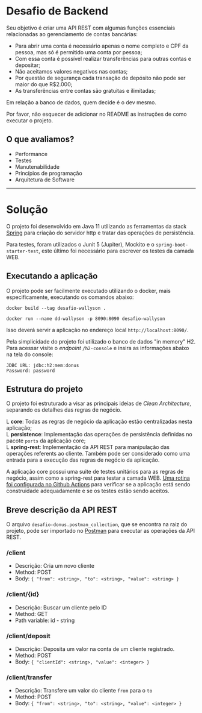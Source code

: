 # Desafio de Backend

Seu objetivo é criar uma API REST com algumas funções essenciais relacionadas ao gerenciamento de contas bancárias:

- Para abrir uma conta é necessário apenas o nome completo e CPF da pessoa, mas só é permitido uma conta por pessoa;
- Com essa conta é possível realizar transferências para outras contas e depositar;
- Não aceitamos valores negativos nas contas;
- Por questão de segurança cada transação de depósito não pode ser maior do que R$2.000;
- As transferências entre contas são gratuitas e ilimitadas;

Em relação a banco de dados, quem decide é o dev mesmo.

Por favor, não esquecer de adicionar no README as instruções de como executar o projeto.

## O que avaliamos?

- Performance
- Testes
- Manutenabilidade
- Princípios de programação
- Arquitetura de Software

<hr>

# Solução

O projeto foi desenvolvido em Java 11 utilizando as ferramentas da stack [Spring](https://spring.io/) para criação do
servidor http e tratar das operações de persistência.

Para testes, foram utilizados o Junit 5 (Jupiter), Mockito e o `spring-boot-starter-test`, este último foi necessário
para escrever os testes da camada WEB.

## Executando a aplicação

O projeto pode ser facilmente executado utilizando o docker, mais especificamente, executando os comandos abaixo:

```
docker build --tag desafio-wallyson .

docker run --name dd-wallyson -p 8090:8090 desafio-wallyson
```

Isso deverá servir a aplicação no endereço local `http://localhost:8090/`.

Pela simplicidade do projeto foi utilizado o banco de dados "in memory" H2. Para acessar visite o
_endpoint_ `/h2-console` e insira as informações abaixo na tela do console:

```
JDBC URL: jdbc:h2:mem:donus
Password: password
```

## Estrutura do projeto

O projeto foi estruturado a visar as principais ideias de _Clean Architecture_, separando os detalhes das regras de
negócio.

L **core**: Todas as regras de negócio da aplicação estão centralizadas nesta aplicação; <br>
L **persistence**: Implementação das operações de persistência definidas no pacote `ports` da aplicação core; <br>
L **spring-rest**: Implementação da API REST para manipulação das operações referents ao cliente. Também pode ser
considerado como uma entrada para a execução das regras de negócio da aplicação.<br>

A aplicação core possui uma suite de testes unitários para as regras de negócio, assim como a spring-rest para testar a
camada WEB. [Uma rotina foi configurada no Github Actions](https://github.com/wallysoncarvalho/desafio-donus/actions)
para verificar se a aplicação está sendo construidade adequadamente e se os testes estão sendo aceitos.

## Breve descrição da API REST

O arquivo `desafio-donus.postman_collection`, que se encontra na raiz do projeto, pode ser importado
no [Postman](https://www.postman.com/) para executar as operações da API REST.

### /client

- Descrição: Cria um novo cliente
- Method: POST
- Body: `{ "from": <string>, "to": <string>, "value": <string> }`

### /client/{id}

- Descrição: Buscar um cliente pelo ID
- Method: GET
- Path variable: id - string

### /client/deposit

- Descrição: Deposita um valor na conta de um cliente registrado.
- Method: POST
- Body: `{ "clientId": <string>, "value": <integer> }`

### /client/transfer

- Descrição: Transfere um valor do cliente `from` para o `to`
- Method: POST
- Body: `{ "from": <string>, "to": <string>, "value": <integer> }`
